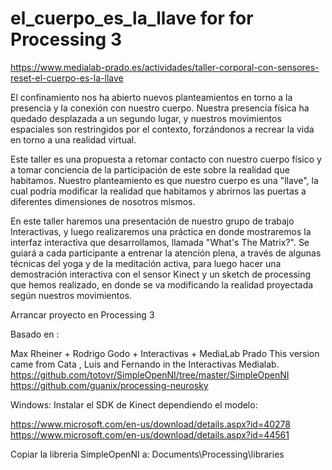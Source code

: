 # el_cuerpo_es_la_llave for for Processing 3
https://www.medialab-prado.es/actividades/taller-corporal-con-sensores-reset-el-cuerpo-es-la-llave


El confinamiento nos ha abierto nuevos planteamientos en torno a la presencia y la conexión con nuestro cuerpo. Nuestra presencia física ha quedado desplazada a un segundo lugar, y nuestros movimientos espaciales son restringidos por el contexto, forzándonos a recrear la vida en torno a una realidad virtual.

Este taller es una propuesta a retomar contacto con nuestro cuerpo físico y a tomar conciencia de la participación de este sobre la realidad que habitamos. Nuestro planteamiento es que nuestro cuerpo es una "llave", la cual podría modificar la realidad que habitamos y abrirnos las puertas a diferentes dimensiones de nosotros mismos.

En este taller haremos una presentación de nuestro grupo de trabajo Interactivas, y luego realizaremos una práctica en donde mostraremos la interfaz interactiva que desarrollamos, llamada "What's The Matrix?".  Se guiará a cada participante a entrenar la atención plena, a través de algunas técnicas del yoga y de la meditación activa, para luego hacer una demostración interactiva con el sensor Kinect y un sketch de processing que hemos realizado, en donde se va modificando la realidad proyectada según nuestros movimientos.


Arrancar proyecto en Processing 3

Basado en :

Max Rheiner + Rodrigo Godo + Interactivas + MediaLab Prado
This version came from Cata , Luis and Fernando in the Interactivas Medialab.
https://github.com/totovr/SimpleOpenNI/tree/master/SimpleOpenNI
https://github.com/guanix/processing-neurosky




Windows:
Instalar el SDK de Kinect dependiendo el modelo:

https://www.microsoft.com/en-us/download/details.aspx?id=40278
https://www.microsoft.com/en-us/download/details.aspx?id=44561


Copiar la libreria SimpleOpenNI a:
Documents\Processing\libraries


